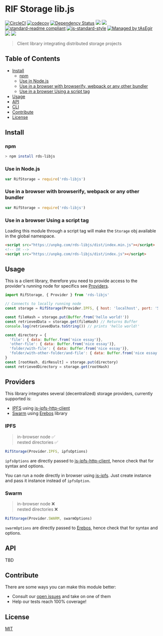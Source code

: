 # RIF Storage lib.js

[![CircleCI](https://flat.badgen.net/circleci/github/rsksmart/rds-libjs)](https://circleci.com/gh/rsksmart/rds-libjs/)
[![codecov](https://codecov.io/gh/rsksmart/rds-libjs/master/graph/badge.svg)](https://codecov.io/gh/rsksmart/rds-libjs) 
[![Dependency Status](https://david-dm.org/rsksmart/rds-libjs.svg?style=flat-square)](https://david-dm.org/rsksmart/rds-libjs)
[![](https://img.shields.io/badge/made%20by-IOVLabs-blue.svg?style=flat-square)](http://iovlabs.org)
[![](https://img.shields.io/badge/project-RIF%20Storage-blue.svg?style=flat-square)](https://www.rifos.org/)
[![standard-readme compliant](https://img.shields.io/badge/standard--readme-OK-brightgreen.svg?style=flat-square)](https://github.com/RichardLitt/standard-readme)
[![js-standard-style](https://img.shields.io/badge/code%20style-standard-brightgreen.svg?style=flat-square)](https://github.com/feross/standard)
[![Managed by tAsEgir](https://img.shields.io/badge/%20managed%20by-tasegir-brightgreen?style=flat-square)](https://github.com/auhau/tasegir)
![](https://img.shields.io/badge/npm-%3E%3D6.0.0-orange.svg?style=flat-square)
![](https://img.shields.io/badge/Node.js-%3E%3D10.0.0-orange.svg?style=flat-square)

> Client library integrating distributed storage projects  

## Table of Contents

- [Install](#install)
  - [npm](#npm)
  - [Use in Node.js](#use-in-nodejs)
  - [Use in a browser with browserify, webpack or any other bundler](#use-in-a-browser-with-browserify-webpack-or-any-other-bundler)
  - [Use in a browser Using a script tag](#use-in-a-browser-using-a-script-tag)
- [Usage](#usage)
- [API](#api)
- [CLI](#cli)
- [Contribute](#contribute)
- [License](#license)

## Install

### npm

```sh
> npm install rds-libjs
```

### Use in Node.js

```js
var RifStorage = require('rds-libjs')
```

### Use in a browser with browserify, webpack or any other bundler

```js
var RifStorage = require('rds-libjs')
```

### Use in a browser Using a script tag

Loading this module through a script tag will make the `Storage` obj available in the global namespace.

```html
<script src="https://unpkg.com/rds-libjs/dist/index.min.js"></script>
<!-- OR -->
<script src="https://unpkg.com/rds-libjs/dist/index.js"></script>
```

## Usage

This is a client library, therefore you need to provide access to the provider's running node for specifics see [Providers](#providers).

```javascript
import RifStorage, { Provider } from 'rds-libjs'

// Connects to locally running node
const storage = RifStorage(Provider.IPFS, { host: 'localhost', port: '5001', protocol: 'http' })

const fileHash = storage.put(Buffer.from('hello world!'))
const retrievedData = storage.get(fileHash) // Returns Buffer
console.log(retrievedData.toString()) // prints 'hello world!'

const directory = {
  'file': { data: Buffer.from('nice essay')},
  'other-file': { data: Buffer.from('nice essay')},
  'folder/with-file': { data: Buffer.from('nice essay')},
  'folder/with-other-folder/and-file': { data: Buffer.from('nice essay')}
}
const [rootHash, dirResult] = storage.put(directory)
const retrievedDirectory = storage.get(rootHash)
```

## Providers

This library integrates several (decentralized) storage providers, currently supported is:
 
 - [IPFS](https://ipfs.io/) using [js-ipfs-http-client]
 - [Swarm](http://swarm-guide.readthedocs.io/) using [Erebos] library

### IPFS

 > in-browser node ✅ <br>
 > nested directories ✅

```javascript
RifStorage(Provider.IPFS, ipfsOptions)
```

`ipfsOptions` are directly passed to [js-ipfs-http-client], hence check that for syntax and options.

You can run a node directly in browser using [js-ipfs]. Just create instance and pass it instance instead of `ipfsOption`.

### Swarm

 > in-browser node ❌ <br>
 > nested directories ❌

```javascript
RifStorage(Provider.SWARM, swarmOptions)
```

`swarmOptions` are directly passed to [Erebos], hence check that for syntax and options.

## API

TBD

## Contribute

There are some ways you can make this module better:

- Consult our [open issues](https://github.com/rsksmart/rds-libjs/issues) and take on one of them
- Help our tests reach 100% coverage!



## License

[MIT](./LICENSE)

[js-ipfs-http-client]: https://github.com/ipfs/js-ipfs-http-client/
[js-ipfs]: https://github.com/ipfs/js-ipfs
[Erebos]: https://erebos.js.org/docs/api-bzz
